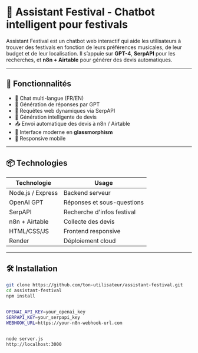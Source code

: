 # 🎵 Assistant Festival - Chatbot intelligent pour festivals

Assistant Festival est un chatbot web interactif qui aide les utilisateurs à trouver des festivals en fonction de leurs préférences musicales, de leur budget et de leur localisation. Il s’appuie sur **GPT-4**, **SerpAPI** pour les recherches, et **n8n + Airtable** pour générer des devis automatiques.

---

## 🚀 Fonctionnalités

- 🎤 Chat multi-langue (FR/EN)
- 🤖 Génération de réponses par GPT
- 🔎 Requêtes web dynamiques via SerpAPI
- 🧠 Génération intelligente de devis
- 📤 Envoi automatique des devis à n8n / Airtable
- 💎 Interface moderne en **glassmorphism**
- 📱 Responsive mobile

---

## 📦 Technologies

| Technologie       | Usage                         |
|-------------------|-------------------------------|
| Node.js / Express | Backend serveur               |
| OpenAI GPT        | Réponses et sous-questions     |
| SerpAPI           | Recherche d'infos festival     |
| n8n + Airtable    | Collecte des devis             |
| HTML/CSS/JS       | Frontend responsive            |
| Render            | Déploiement cloud              |

---

## 🛠️ Installation

```bash
git clone https://github.com/ton-utilisateur/assistant-festival.git
cd assistant-festival
npm install


OPENAI_API_KEY=your_openai_key
SERPAPI_KEY=your_serpapi_key
WEBHOOK_URL=https://your-n8n-webhook-url.com


node server.js
http://localhost:3000
